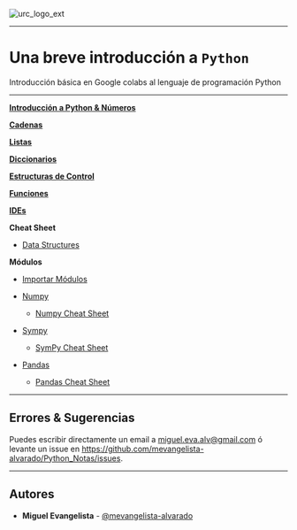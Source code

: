 ![urc_logo_ext](https://github.com/URC-MAC/.github/assets/28746720/1d2b04df-5870-457b-82ab-4eb97ec99e17)
___

# Una breve introducción a `Python`
Introducción básica en Google colabs al lenguaje de programación Python 
___

**[Introducción a Python & Números](https://github.com/mevangelista-alvarado/Python_Notas/blob/master/Intro_a_Python_y_numeros.ipynb)**

**[Cadenas](https://github.com/mevangelista-alvarado/Python_Notas/blob/master/Cadenas.ipynb)**

**[Listas](https://github.com/mevangelista-alvarado/Python_Notas/blob/master/Listas.ipynb)**

**[Diccionarios](https://github.com/mevangelista-alvarado/Python_Notas/blob/master/Diccionarios.ipynb)**

**[Estructuras de Control](https://github.com/mevangelista-alvarado/Python_Notas/blob/master/Estructuras_de_Control.ipynb)**

**[Funciones](https://github.com/mevangelista-alvarado/Python_Notas/blob/master/Funciones.ipynb)**

**[IDEs](https://github.com/mevangelista-alvarado/Python_Notas/blob/master/Editores.ipynb)**

**Cheat Sheet**
 * [Data Structures](https://intellipaat.com/blog/wp-content/uploads/2022/09/Data-Structures-Cheat-Sheet-Full-Image.pdf)

**Módulos**
 * [Importar Módulos](https://github.com/mevangelista-alvarado/Python_Notas/blob/master/ImportarModulos.ipynb)
 * [Numpy](https://github.com/mevangelista-alvarado/Python_Notas/blob/master/Intro_Numpy.ipynb)
   * [Numpy Cheat Sheet](https://s3.amazonaws.com/assets.datacamp.com/blog_assets/Numpy_Python_Cheat_Sheet.pdf)
   
 * [Sympy](https://github.com/mevangelista-alvarado/Python_Notas/blob/master/Intro_a_Sympy.ipynb)
   * [SymPy Cheat Sheet](http://daabzlatex.s3.amazonaws.com/9065616cce623384fe5394eddfea4c52.pdf) 
 
 * [Pandas](https://github.com/mevangelista-alvarado/Python_Notas/blob/master/Intro_a_Sympy.ipynb)
   * [Pandas Cheat Sheet](https://github.com/pandas-dev/pandas/blob/main/doc/cheatsheet/Pandas_Cheat_Sheet.pdf) 
___

## Errores & Sugerencias

Puedes escribir directamente un email a [miguel.eva.alv@gmail.com](mailto:miguel.eva.alv@gmail.com) ó levante un issue en https://github.com/mevangelista-alvarado/Python_Notas/issues.
___

## Autores

 * **Miguel Evangelista** - [@mevangelista-alvarado](https://github.com/mevangelista-alvarado)

